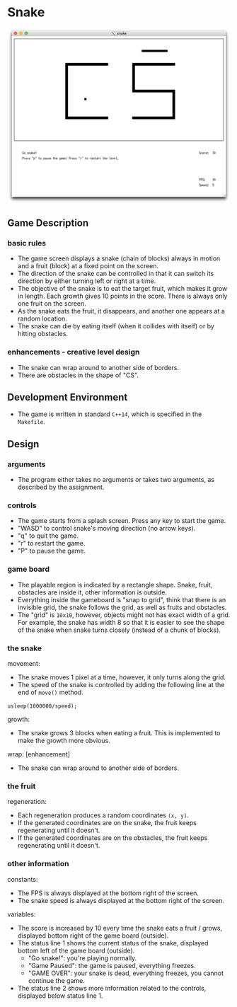 # Snake

![screenshot](assets/screenshot.png)

## Game Description

### basic rules

- The game screen displays a snake (chain of blocks) always in motion and a fruit (block) at a fixed point on the screen.
- The direction of the snake can be controlled in that it can switch its direction by either turning left or right at a time.
- The objective of the snake is to eat the target fruit, which makes it grow in length. Each growth gives 10 points in the score. There is always only one fruit on the screen.
- As the snake eats the fruit, it disappears, and another one appears at a random location.
- The snake can die by eating itself (when it collides with itself) or by hitting obstacles.

### enhancements - creative level design

- The snake can wrap around to another side of borders.
- There are obstacles in the shape of "CS".

## Development Environment

- The game is written in standard `C++14`, which is specified in the `Makefile`.

## Design

### arguments
- The program either takes no arguments or takes two arguments, as described by the assignment.

### controls
- The game starts from a splash screen. Press any key to start the game.
- "WASD" to control snake's moving direction (no arrow keys).
- "q" to quit the game.
- "r" to restart the game.
- "P" to pause the game.

### game board
- The playable region is indicated by a rectangle shape. Snake, fruit, obstacles are inside it, other information is outside.
- Everything inside the gameboard is "snap to grid", think that there is an invisible grid, the snake follows the grid, as well as fruits and obstacles.
- The "grid" is `10x10`, however, objects might not has exact width of a grid. For example, the snake has width 8 so that it is easier to see the shape of the snake when snake turns closely (instead of a chunk of blocks).

### the snake

movement:
- The snake moves 1 pixel at a time, however, it only turns along the grid.
- The speed of the snake is controlled by adding the following line at the end of `move()` method.

```
usleep(1000000/speed);
```

growth:
- The snake grows 3 blocks when eating a fruit. This is implemented to make the growth more obvious.

wrap: [enhancement]
- The snake can wrap around to another side of borders.

### the fruit

regeneration:
- Each regeneration produces a random coordinates `(x, y)`.
- If the generated coordinates are on the snake, the fruit keeps regenerating until it doesn't.
- If the generated coordinates are on the obstacles, the fruit keeps regenerating until it doesn't.

### other information

constants:
- The FPS is always displayed at the bottom right of the screen.
- The snake speed is always displayed at the bottom right of the screen.

variables:
- The score is increased by 10 every time the snake eats a fruit / grows, displayed bottom right of the game board (outside).
- The status line 1 shows the current status of the snake, displayed bottom left of the game board (outside).
    - "Go snake!": you're playing normally.
    - "Game Paused": the game is paused, everything freezes.
    - "GAME OVER": your snake is dead, everything freezes, you cannot continue the game.
- The status line 2 shows more information related to the controls, displayed below status line 1.